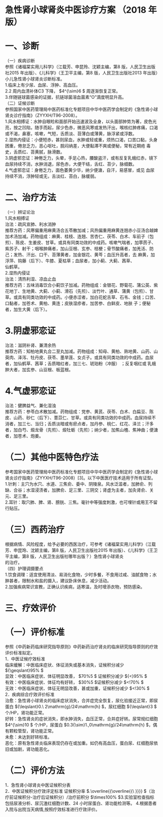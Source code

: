 # 急性肾小球肾炎中医诊疗方案 （2018 年版）  
# 一、诊断  
（一）疾病诊断  
参照《诸福棠实用儿科学》（江载芳、申昆玲、沈颖主编，第8 版，人民卫生出版社2015 年出版）、《儿科学》（王卫平主编，第8 版，人民卫生出版社2013 年出版）小儿急性肾小球肾炎诊断标准。  
1.临床上有少尿、血尿、浮肿、高血压。  
2.2 周内血清补体C3 下降， $4^{\sim}6 $ 周逐渐恢复正常。  
3.伴随链球菌感染的证据，抗链球菌溶血菌素“O”滴度明显升高。  
（二）证候诊断  
参照国家中医药管理局中医药标准化专题项目中华中医药学会制定的《急性肾小球肾炎诊疗指南》（ZYYXH/T96-2008）。  
1.风水相搏证：水肿自眼睑和面部开始迅速波及全身，以头面部肿势为著，皮色光亮，按之凹陷，随手而起，尿少色赤，微恶风寒或发热汗出，喉核红肿疼痛，口渴或不渴，鼻塞，咳嗽，气短，舌质淡、苔薄白或薄黄，脉浮紧或浮数。  
2.湿热内侵证：小便短赤，甚则尿血，水肿或轻或重，烦热口渴，口苦口黏，头身困重，倦怠乏力，恶心呕吐，脘闷纳差，大便黏滞不爽或便秘，常有近期疮 毒史，舌质红、苔黄腻，脉滑数。  
3.阴虚邪恋证：神倦乏力，头晕，手足心热，腰酸盗汗，或有反复乳蛾红赤，镜下血尿持续不消，水肿消退，尿色赤，大便干结，舌红、苔少，脉细数。  
4.气虚邪恋证：身倦乏力，面色萎黄少华，纳少便溏，自汗，易感冒，或见 血尿持续不消，浮肿轻或无，舌淡红、苔白，脉缓弱。  
# 二、治疗方法  
（一）辨证论治  
1.风水相搏证  
治法：疏风宣肺、利水消肿  
推荐方药：风寒偏重用麻黄汤合五苓散加减；风热偏重用麻黄连翘赤小豆汤合越婢加术汤加减。药物组成：麻黄、桂枝、连翘、苦杏仁、茯苓、白术、车前子（包煎）、陈皮、生姜皮、甘草。或具有同类功效的中成药。咳嗽气喘者，加葶苈子、紫苏子、射干；咽喉肿痛者，加山豆根、玄参、桔梗；骨节酸痛者，加羌活、防己；发热、汗出、口干、苔薄黄者，加金银花、黄芩；血压升高者，去 麻黄，加浮萍、钩藤（后下）、牛膝、夏枯草；血尿者，加小蓟、大蓟、茜草、  
仙鹤草。  
2.湿热内侵证  
治法：清热利湿、凉血止血  
推荐方药：五味消毒饮合小蓟饮子加减。药物组成：金银花、野菊花、蒲公英、紫花地丁、生地黄、大蓟、小蓟、滑石（先煎）、淡竹叶、通草、蒲黄（包煎）、甘草。或具有同类功效的中成药。小便赤涩者，加白花蛇舌草、石韦、金钱；口苦、口黏者，加苍术、黄柏、黄连；皮肤湿疹者，加苦参、白鲜皮、地肤 子；便秘者，加生大黄（后下）。  
# 3.阴虚邪恋证  
治法：滋阴补肾、兼清余热  
推荐方药：知柏地黄丸合二至丸加减。药物组成：知母、黄柏、熟地黄、山药、山萸肉、泽泻、牡丹皮、茯苓、墨旱莲、女贞子。或具有同类功效的中成药。血尿者，加仙鹤草、茜草；舌质暗红者，加三七、琥珀粉（冲服） ；反复咽红或 乳蛾肿大者，加玄参、山豆根、板蓝根。  
# 4.气虚邪恋证  
治法：健脾益气、兼化湿浊  
推荐方药：参苓白术散加减。药物组成：党参、黄芪、茯苓、白术、白扁豆、陈皮、山药、砂仁（后下）、薏苡仁、甘草。或具有同类功效的中成药。血尿持续不消者，加三七、当归；舌质淡暗或有瘀点者，加丹参、桃仁、红花、泽兰；汗多者，加白芍、煅龙骨（先煎）、煅牡蛎（先煎）；纳少者，加焦山楂、焦神曲；便溏者，加苍术、炮姜。  
# （二）其他中医特色疗法  
参考国家中医药管理局中医药标准化专题项目中华中医药学会制定的《急性肾小球肾炎诊疗指南》（ZYYXH/T96-2008）[3]。以下中医医疗技术适用于所有证型。  
1.针刺：主穴为水穴、水道、三焦俞、委中、阴陵泉。风水泛滥者，加肺俞、列缺、合谷；水湿浸渍者，加脾俞、足三里、三阴交；肾虚为主者，加灸肾俞、关元、足三里。  
2.耳针：取穴肺、脾、肾、膀胱、三焦。毫针中等强度刺激，也可埋针或用王不留行贴压。  
# （三）西药治疗  
根据病情、风险程度，给予必要的西医治疗，可参考《诸福棠实用儿科学》（江载芳、申昆玲、沈颖主编，第8 版，人民卫生出版社2015 年出版）、《儿科学》（王卫平主编，第8 版，人民卫生出版社哪年出版？）急性肾小球肾炎  
的治疗。  
（四）护理调摄要点  
1.饮食调理：适宜使用清淡、易消化食物，少时多餐，不食用过咸、油腻食物；水肿甚者，限制水和盐的摄入，建议卧床休息，减少活动。  
2.加强疾病常识宣教，正确认识疾病，适寒温，及时增添衣物，预防感染。  
# 三、疗效评价  
# （一）评价标准  
参照《中药新药临床研究指导原则》中药新药治疗肾炎的临床研究指导原则的疗效评价标准拟定。  
1．中医证候疗效标准  
临床缓解：中医临床症状、体征消失或基本消失，证候积分减少 ${\geqslant}95\% $  
显效：中医临床症状、体征明显改善， $70\%5 $ 证候积分减少 ${<}95\% $  
有效：中医临床症状、体征均有好转， $30\%5 $证候积分减少 $<\!70\% $  
无效：中医临床症状、体征无明显改善，甚或加重，证候积分减少 $<\!30\% $  
2．疾病综合疗效评价标准  
治愈：急性肾小球肾炎的临床症状消失，合并症完全恢复，尿化验接近正常，即尿蛋白 ${\leqslant}0.\ 2\mathrm{g}/24\mathrm{h} $，尿红细胞 ${\leqslant}3 $ 个/HP，肾功能正常。  
好转：急性肾炎的症状消失，即水肿消失，血压正常，合并症好转。尿常规红细胞 $4^{\sim}10 $ 个/HP，尿蛋白 $0.3{\sim}1.\,0\mathrm{g}/24\mathrm{h} $，偶有颗粒管型，肾功能正常。  
未愈：未达到好转标准。  
恶化：原有急性肾炎临床表现仍存在或加重。如仍有高血压，蛋白尿、红细胞尿依旧或加剧，肾功能恶化。  
# （二）评价方法  
1．急性肾小球肾炎中医证候积分表  
2．中医证候积分疗效评定标准 证候积分率 $.\overline{{\overline{{\ }}}} $（治疗前证候积分-治疗后证候积分）/治疗前积分 $\times100\% $3.实验室检查指标 包括尿液分析、尿沉渣红细胞计数、24 小时尿蛋白、肾功能检测等。 4.根据患者入院与出院当天病情,按照疗效标准进行疗效评价。  